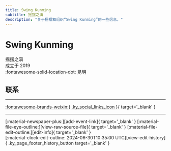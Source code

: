 ```yaml
---
title: Swing Kunming
subtitle: 摇摆之滇
description: "关于摇摆舞组织“Swing Kunming”的一些信息。"
---
```


# Swing Kunming

摇摆之滇  
成立于 2019  
:fontawesome-solid-location-dot: 昆明  


## 联系


---

 [:fontawesome-brands-weixin:{ .ky_social_links_icon }](# "SwingKunming摇摆之滇"){ target='_blank' }

---

<div class="ky_page_footer" markdown>
<div class="ky_page_footer_trailing" markdown="span">
[:material-newspaper-plus:][add-event-link]{ target='_blank' }
[:material-file-eye-outline:][view-raw-source-file]{ target='_blank' }
[:material-file-edit-outline:][edit-info]{ target='_blank' }
</div>
<div class="ky_page_footer_leading" markdown="span">
[:material-clock-edit-outline: 2024-06-30T10:35:00 UTC][view-edit-history]{ .ky_page_footer_history_button target='_blank' }
</div>
</div>

[add-event-link]: https://github.com/swingdance/events/issues/new?assignees=&labels=add+event&projects=&template=02-add_entity.yml&title=%5Bzh_CN%5D%20%3CName%3E&region=zh_CN&province=Yunnan&city=Kunming&org_id=swing-kun-ming "添加活动"
[view-raw-source-file]: https://github.com/swingdance/orgs/blob/main/zh_CN/swing-kun-ming.json "查看原始源文件"
[edit-info]: https://github.com/swingdance/orgs/issues/new?assignees=&labels=update+org&projects=&template=03-update_entity.yml&title=%5Bzh_CN%5D%20Swing%20Kunming&region=zh_CN&id=swing-kun-ming&name=Swing%20Kunming "编辑信息"

[view-edit-history]: https://github.com/swingdance/orgs/commits/main/zh_CN/swing-kun-ming.json "查看编辑历史"
